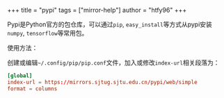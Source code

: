 +++
title = "pypi"
tags = ["mirror-help"]
author = "htfy96"
+++

Pypi是Python官方的包仓库，可以通过`pip`, `easy_install`等方式从pypi安装`numpy`, `tensorflow`等常用包。

使用方法：

创建或编辑`~/.config/pip/pip.conf`文件，加入或修改`index-url`相关段落为：

```conf
[global]
index-url = https://mirrors.sjtug.sjtu.edu.cn/pypi/web/simple
format = columns
```
